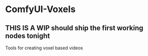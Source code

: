 # ComfyUI-Voxels

## THIS IS A WIP should ship the first working nodes tonight
Tools for creating voxel based videos
